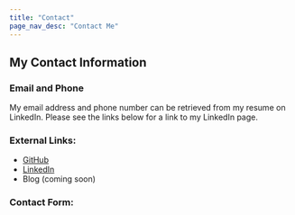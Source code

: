 ```yaml
---
title: "Contact"
page_nav_desc: "Contact Me"
---
```

## My Contact Information

### Email and Phone
<p>My email address and phone number can be retrieved from my resume on LinkedIn.  Please see the links below for a link to my LinkedIn page.</p>

### External Links:
<ul>
	<li><a href="https://github.com/spopkin" target="_blank">GitHub</a></li>	
	<li><a href="https://www.linkedin.com/in/steven-popkin-1a250478/" target="_blank">LinkedIn</a></li>	
	<li>Blog (coming soon)</li>	
</ul>

### Contact Form:
<div class="cognito">
<script src="https://services.cognitoforms.com/s/JcsBH_j4HkaEzFxP5o2jTg"></script>
<script>Cognito.load("forms", { id: "1" });</script>
</div>
